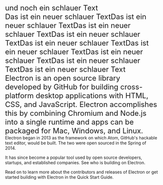 <div><span style="font-size: 1.5rem; color: var(--text-color); font-family: -apple-system, BlinkMacSystemFont, &quot;Segoe UI&quot;, Roboto, Oxygen, Ubuntu, Cantarell, &quot;Open Sans&quot;, &quot;Helvetica Neue&quot;, sans-serif;">und noch ein schlauer Text</span></div><div><span style="font-size: 1.5rem; color: var(--text-color); font-family: -apple-system, BlinkMacSystemFont, &quot;Segoe UI&quot;, Roboto, Oxygen, Ubuntu, Cantarell, &quot;Open Sans&quot;, &quot;Helvetica Neue&quot;, sans-serif;">Das ist ein neuer schlauer Text</span><span style="font-size: 1.5rem; color: var(--text-color);">Das ist ein neuer schlauer Text</span><span style="font-size: 1.5rem; color: var(--text-color);">Das ist ein neuer schlauer Text</span><span style="font-size: 1.5rem; color: var(--text-color);">Das ist ein neuer schlauer Text</span><span style="font-size: 1.5rem; color: var(--text-color);">Das ist ein neuer schlauer Text</span><span style="font-size: 1.5rem; color: var(--text-color);">Das ist ein neuer schlauer Text</span><span style="font-size: 1.5rem; color: var(--text-color);">Das ist ein neuer schlauer Text</span><span style="font-size: 1.5rem; color: var(--text-color);">Das ist ein neuer schlauer Text</span><span style="font-size: 1.5rem; color: var(--text-color);">Das ist ein neuer schlauer Text</span></div><div><span style="font-size: 1.5rem; color: var(--text-color); font-family: -apple-system, BlinkMacSystemFont, &quot;Segoe UI&quot;, Roboto, Oxygen, Ubuntu, Cantarell, &quot;Open Sans&quot;, &quot;Helvetica Neue&quot;, sans-serif;">Electron is an open source library developed by GitHub for building cross-platform desktop applications with HTML, CSS, and JavaScript. Electron accomplishes this by combining Chromium and Node.js into a single runtime and apps can be packaged for Mac, Windows, and Linux.</span><br></div>
Electron began in 2013 as the framework on which Atom, GitHub's hackable text editor, would be built. The two were open sourced in the Spring of 2014.

It has since become a popular tool used by open source developers, startups, and established companies. See who is building on Electron.

Read on to learn more about the contributors and releases of Electron or get started building with Electron in the Quick Start Guide.